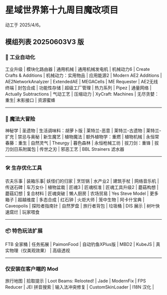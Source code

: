 # 星域世界第十九周目魔改项目

动工于 2025/4/6。

## 模组列表 20250603V3 版

### 🚀 工业自动化

工业升级 | 模块化路由器 | 通用机械 | 通用机械发电机 | 机械动力6 | Create Crafts & Additions | 机械动力：实用物品 | 应用能源2 | Modern AE2 Additions | AE2NetworkAnalyzer | ExtendedAE  | MEGACells | ME Requester | AE2无线终端 | 封包合成 | 功能性存储 | 超级工厂管理 | 热力系列 | Pipez | 通量网络 | Actually Subtractions | 气动工艺 | 压缩动力 | XyCraft: Machines | 无尽贪婪：重生| 末影接口 | 资源蜜蜂 

------

### 🔮 魔法大冒险

神秘学 | 圣遗物 | 生活调味料：胡萝卜版 | 莱特兰-恶意 | 莱特兰-古遗物 | 莱特兰-扩充 | 禁忌与奥秘 | 新生魔艺 | 植物魔法 | 额外植物学：重燃 | 植物机械 | 永恒常春藤：重生 | 自然灵气 | Theurgy | 暮色森林 | 永恒枪械工坊 | 拔刀剑：重锋 | 拔刀剑日系附属包 | 传世之刃 | 邪恶工艺 | BBL Strainers 滤水器

------

### 🛠️ 生存优化工具

农夫乐事 | 装箱乐事| 妖怪们的归家 | 烹饪锅 | 水产业2 | 建筑手杖 | 网络音乐机 | 传送石碑 | 车万女仆 | 植物盆栽 | 匠魂3 | 匠魂校准 | 匠魂工具升级2 | 蘑菇构想 | 蘑菇幻想 | 复合材料 | 匠魂突破 | 懒人厨房 | 农场贸易 | Yes Steve Model | 更多箱子 | 超越维度 | 多态合成 | 红石钟 | 火炬大师 | 笼中生物 | 阿卡什宝典 | Caveopolis | 探险者指南针 | 自然罗盘 | 旅行者背包 | 垃圾桶 | DIS 展示 | 树叶快速腐烂 | 玩家喂食

------

### 📦 特色玩法扩展

FTB 全家桶 | 任务拓展 | PaimonFood | 自动钓鱼XPlus版 | MBD2 | KubeJS | 真实物理（仅美观效果） | 高级透视

---

### 仅安装在客户端的 Mod

旅行地图 | 拾取提示 | Loot Beams: Relooted! | Jade | ModernFix | FPS Reducer | JEI 拼音搜索 | 输入法冲突修复 | CustomSkinLoader | I18N 汉化 |



